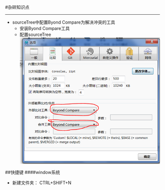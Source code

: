 #杂碎知识点
___
* sourceTree中配置Byond Compare为解决冲突的工具
	* 安装Byond Compare工具
	* 配置sourceTree
	![如图所示](./image/sourceTree1.png)

##快捷键
####window系统
* 新建文件夹： CTRL+SHIFT+N